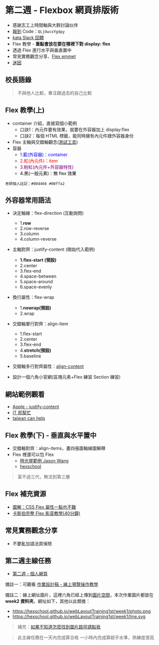 # 第二週 - Flexbox 網頁排版術

* 感謝志工上時間軸與大群討論伙伴
* [報到](https://rpg.hexschool.com/training/21/calendar) Code：`QLjOwcxYgdpy`
* [kata Slack 回饋](https://hackmd.io/vJtx4bcDRYiGeZMGUy3qZw)
* Flex 教學 - **重點會放在要在哪裡下對 display: flex**
* 透過 Flex 進行水平與垂直置中
* 常見實務觀念分享、[Flex emmet](https://docs.emmet.io/cheat-sheet/)
* [迷因](https://hackmd.io/EqPXEE71TXO_wvx9ivzKgg)

## 校長語錄
> 不與他人比較，專注跟過去的自己比較


## Flex 教學(上) 
* container 介紹，直接寫個小範例
    * 口訣1：內元件要有效果，就要在外容器加上 display:flex
    * 口訣2：每個 HTML 標籤，能同時擁有內元件跟外容器身份
* Flex 主軸與交錯軸觀念([測試工具](https://codepen.io/peiqun/pen/WYzzYX))
* 容器
    * <span style="color:blue">1.藍(外容器)：container</span> 
    * <span style="color:red">2.紅(內元件)：item</span> 
    * <span style="color:purple">3.粉紅(內元件+外容器特性)</span> 
    * <span style="color:black">4.黑(一般元素)：無 flex 效果</span>


`老師個人註記：#004466 #00ffa2`

## 外容器常用語法
* 決定軸線：flex-direction (互動詢問)
    * 1.**row**
    * 2.row-reverse
    * 3.column
    * 4.column-reverse
* 主軸對齊：justify-content  (開始代入範例)
    * **1.flex-start (預設)**
    * 2.center
    * 3.flex-end
    * 4.space-between
    * 5.space-around
    * 6.space-evenly

* 換行屬性：flex-wrap
    * 1.**nowrap(預設)**
    * 2.wrap


* 交錯軸單行對齊：align-item
    * 1.flex-start
    * 2.center
    * 3.flex-end
    * 4.**stretch(預設)**
    * 5.baseline
* 交錯軸多行對齊屬性：[align-content](https://developer.mozilla.org/zh-CN/docs/Web/CSS/align-content)

* 設計一個六角小官網(區塊元素+Flex 練習 Section 練習)

## 網站範例觀看
* [Apple - justify-content](https://www.apple.com/tw/shop/buy-mac/macbook-pro/16-%E5%90%8B)
* [IT 邦幫忙](https://ithelp.ithome.com.tw/)
* [taiwan can help](https://taiwancanhelp.us/)


## Flex 教學(下) - 垂直與水平置中
* 交錯軸對齊：align-items，畫四張圖軸線圖解釋
* Flex 裡還可以包 Flex
    * [時光屋範例 Jason Wang](https://codepen.io/JW750625/pen/oNXQyWK)
    * [hexschool](https://www.hexschool.com/)
> 富不過三代，無法到第三層

## Flex 補充資源
* [圖解：CSS Flex 屬性一點也不難](https://wcc723.github.io/css/2017/07/21/css-flex/)
* [卡斯伯完整 Flex 影音教學(40分鐘)](https://www.youtube.com/watch?v=lmBM7_OTDBQ)





## 常見實務觀念分享
* 不要亂加語法買保險

## 第二週主線任務

* <a href="https://rpg.hexschool.com/training/21/task?type=detail&id=204" target="_top">第二週 - 個人網頁</a>


備註一：可觀看 [作業設計稿 -  線上預覽操作教學](https://hackmd.io/J7ajdobzTlyideAARTLz5Q?view)

備註二：線上網址圖片，這裡六角已經上傳到[圖片空間](https://github.com/hexschool/webLayoutTraining1st)，本次作業圖片都放在 **week2 資料夾**，網址如下，其他以此類推：
* https://hexschool.github.io/webLayoutTraining1st/week1/photo.png 
* https://hexschool.github.io/webLayoutTraining1st/week1/line.svg

>補充：[如果不知道怎麼找到圖片路徑請點我](https://i.imgur.com/O7nQcFm.gif)


> 此主線任務在一天內完成算合格
> 一小時內完成算超乎水準，熟練度很高